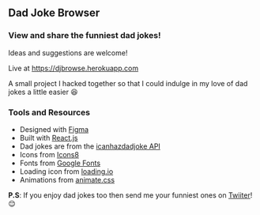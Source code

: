## Dad Joke Browser

### View and share the funniest dad jokes!

Ideas and suggestions are welcome!

Live at https://djbrowse.herokuapp.com

A small project I hacked together so that I could indulge in my love of dad jokes a little easier 😆

### Tools and Resources

- Designed with [Figma](https://www.figma.com)
- Built with [React.js](https://reactjs.org/)
- Dad jokes are from the [icanhazdadjoke API](https://icanhazdadjoke.com/api)
- Icons from [Icons8](https://icons8.com)
- Fonts from [Google Fonts](https://fonts.google.com/?selection.family=Noto+Sans|Pacifico|Sniglet)
- Loading icon from [loading.io](https://loading.io/css)
- Animations from [animate.css](https://daneden.github.io/animate.css/)

**P.S**: If you enjoy dad jokes too then send me your funniest ones on [Twiiter](https://twitter.com/deschantk)! 😌